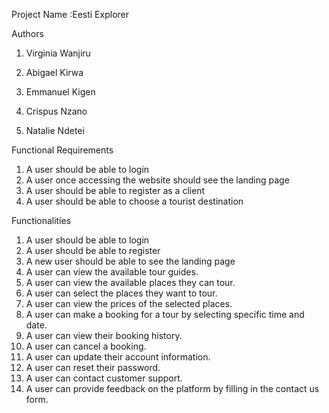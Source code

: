 Project Name :Eesti Explorer 

Authors

1. Virginia Wanjiru

5. Abigael Kirwa
  
2. Emmanuel Kigen 

3. Crispus Nzano

4. Natalie Ndetei

Functional Requirements
1. A user should be able to login
2. A user once accessing the website should see the landing page
3. A user should be able to register as a client
4. A user should be able to choose a tourist destination


Functionalities
1. A user should be able to login
2. A user should be able to register
3. A new user should be able to see the landing page
4. A user can view the available tour guides.
5. A user can view the available places they can tour.
6. A user can select the places they want to tour.
7. A user can view the prices of the selected places.
8. A user can make a booking for a tour by selecting specific time and date.
9. A user can view their booking history.
10. A user can cancel a booking.
11. A user can update their account information.
12. A user can reset their password.
13. A user can contact customer support.
14. A user can provide feedback on the platform by filling in the contact us form.


